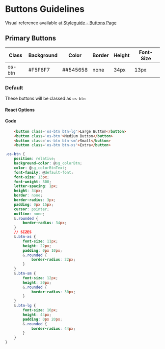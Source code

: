 # Buttons Guidelines

Visual reference available at [Styleguide - Buttons Page](https://www.overstock.com/styleguide/buttons.html)

## Primary Buttons

|Class | Background | Color | Border | Height | Font-Size|
|------|------------|-------|--------|--------|----------|
|os-btn | #F5F6F7 | ##545658 | none | 34px | 13px|

### Default

These buttons will be classed as ```os-btn```

#### React Options



#### Code

```html
    <button class='os-btn btn-lg'>Large Button</button>
    <button class='os-btn'>Medium Button</button>
    <button class='os-btn btn-sm'>Small</button>
    <button class='os-btn btn-xs'>Extra</button>
```

```css
.os-btn {
    position: relative;
    background-color: @sg_colorBtn;
    color: @sg_colorBtnText;
    font-family: @default-font;
    font-size: 13px;
    font-weight: 300;
    letter-spacing: 1px;
    height: 34px;
    border: none;
    border-radius: 3px;
    padding: 0px 15px;
    cursor: pointer;
    outline: none;
    &.rounded {
        border-radius: 34px;
    }
    // SIZES
    &.btn-xs {
        font-size: 11px;
        height: 22px;
        padding: 0px 10px;
        &.rounded {
            border-radius: 22px;
        }
    }
    &.btn-sm {
        font-size: 12px;
        height: 30px;
        &.rounded {
            border-radius: 30px;
        }
    }
    &.btn-lg {
        font-size: 16px;
        height: 44px;
        padding: 0px 20px;
        &.rounded {
            border-radius: 44px;
        }
    }
}
```